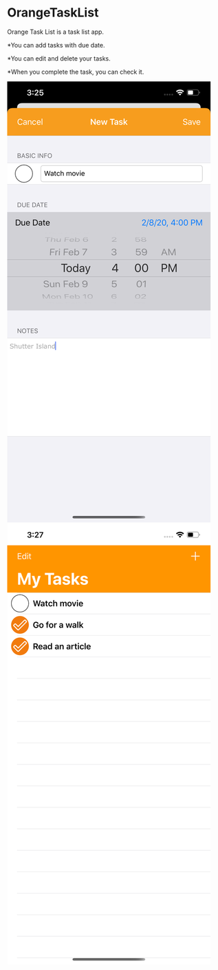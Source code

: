 # OrangeTaskList

Orange Task List is a task list app.

*You can add tasks with due date.

*You can edit and delete your tasks.

*When you complete the task, you can check it.

![](https://raw.githubusercontent.com/gokberkdergin/OrangeTaskList/master/images/Simulator%20Screen%20Shot%20-%20iPhone%20Xs%20Max%20-%202020-02-08%20at%2015.25.59.png?token=ALBC5WEXKATKJKGJ5LGDSVC6IKHIA)
![](https://raw.githubusercontent.com/gokberkdergin/OrangeTaskList/master/images/Simulator%20Screen%20Shot%20-%20iPhone%20Xs%20Max%20-%202020-02-08%20at%2015.27.28.png?token=ALBC5WDHPZOSFALX6BZSBNC6IKHK6)
